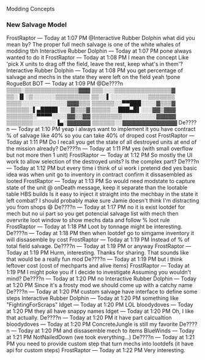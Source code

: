 Modding Concepts

### New Salvage Model
FrostRaptor — Today at 1:07 PM
@Interactive Rubber Dolphin what did you mean by?
The proper full mech salvage is one of the white whales of modding tbh
Interactive Rubber Dolphin — Today at 1:07 PM
pone always wanted to do it
FrostRaptor — Today at 1:08 PM
I mean the concept
Like 'pick X units to drag off the field, leave the rest, keep what's in them'?
Interactive Rubber Dolphin — Today at 1:08 PM
you get percentage of salvage and mechs in the state they were left on the field
yeah
!pone
RogueBot
BOT
 — Today at 1:09 PM
@De????n
▒▒▒▒░▒▒▒▒▒▒▒▒▒▒▒▒▒▒▓▓▓
▒▒▒░░░▒▒▒▒▒▒▒▒▒▒▒▒▒▒▒▓
▒▒░▐▌░▒░░░░░░▒▒▒▒▒▒▒▒▒
▒▒░░▌░░░░░░░░░░▒▒▒▒▒▒▒
▒▒▒▒░░░░░░░░░░░░▓▓▓▒▒▒
▒▒▒▒▒▒░░▀▀███░░░░▓▒▒▒▓
▒▒▒▒▒▒░▌▄████▌░░░▓▒▒▒▓
▒▒▒▒▒░░███▄█▌░░░▓▓▒▓▓▓
▒▒▒▒▒▒▒░▀▀▀▀░░░░▓▓▒▒▓▓
▒▒▒▒▒▒▒▒░░░░░░░░░▓▓▓▓▓
▒▒▒▒▒▒▒░░░░░░▐▄░▓▓▓▓▓▓
▒▒▒▒▒▒░░▓▓▓▓▓▓▓▓▓▓▓▓▓▓
De????n — Today at 1:10 PM
yeap
i always want to implement it
you have contract % of salvage
like 40%
so you can take 40% of droped cost
FrostRaptor — Today at 1:11 PM
Do I recall you get the state of all destroyed units at end of the mission already?
De????n — Today at 1:11 PM
yes
(with small overflow but not more then 1 unit)
FrostRaptor — Today at 1:12 PM
So mostly the UI work to allow selection of the destroyed units?
Is the complex part?
De????n — Today at 1:12 PM
but every time i think of ui work
i pretend ded
yes
basic idea was when unit go to inventory
in contract confirm
it dissasembled as looted
FrostRaptor — Today at 1:13 PM
So would need modstate to capture state of the unit @ onDeath message, keep it separate than the lootable table HBS builds
Is it easy to inject it straight into the mechbay in the state it left combat?
I should probably make sure Jamie doesn't think I'm distracting you from shops :smile:
De????n — Today at 1:17 PM
no
it is exist lootdef
for mech
but no ui part
so you get potencial salvage list with mech
then overvrite loot window to show mechs data
and follow % loot rule
FrostRaptor — Today at 1:18 PM
Loot by tonnage might be interesting.
De????n — Today at 1:18 PM
then when lootdef go to simgame inventory it will dissasemble
by cost
FrostRaptor — Today at 1:19 PM
Instead of % of total field salvage.
De????n — Today at 1:19 PM
or anyway
FrostRaptor — Today at 1:19 PM
Hurm, interesting. Thanks for sharing.
That sounds like that would be a really fun mod
De????n — Today at 1:19 PM
but i think leftover cost (cost of mechparts and alive items)
FrostRaptor — Today at 1:19 PM
I might poke you if I decide to investigate
Assuming you wouldn't mind?
De????n — Today at 1:20 PM
no
Interactive Rubber Dolphin — Today at 1:20 PM
Since it's a frosty mod we should come up with a catchy name
De????n — Today at 1:20 PM
custom salvage have interface to define some steps
Interactive Rubber Dolphin — Today at 1:20 PM
something like "FightingForScraps"
Idget — Today at 1:20 PM
LOL
bloodydoves — Today at 1:20 PM
they all have snappy names
Idget — Today at 1:20 PM
Oh, I like that actually.
De????n — Today at 1:20 PM
it have part calcualtion
bloodydoves — Today at 1:20 PM
ConcreteJungle is still my favorite
De????n — Today at 1:20 PM
and dissasemble mech to items
BlueWinds — Today at 1:21 PM
NotNailedDown
(we took everything...)
De????n — Today at 1:21 PM
you need to provide custom step that turn mechs into lootdefs
(it have api for custom steps)
FrostRaptor — Today at 1:22 PM
Very interesting.